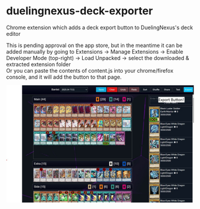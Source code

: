 # duelingnexus-deck-exporter
Chrome extension which adds a deck export button to DuelingNexus's deck editor

This is pending approval on the app store, but in the meantime it can be added manually by going to Extensions -> Manage Extensions -> Enable Developer Mode (top-right) -> Load Unpacked -> select the downloaded & extracted extension folder<br/>
Or you can paste the contents of content.js into your chrome/firefox console, and it will add the button to that page.

![Demo](images/duelingnexus-deck-exporter-sample.jpg)
